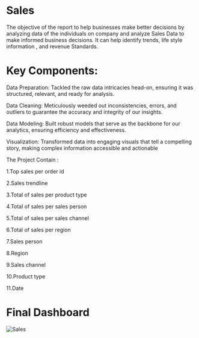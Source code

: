 # Sales
The objective of the report to help businesses make better decisions by analyzing data of the individuals on company and analyze Sales Data to make informed business decisions. It can help identify trends, life style information , and revenue Standards.

<h1>Key Components:</h1>

Data Preparation: Tackled the raw data intricacies head-on, ensuring it was structured, relevant, and ready for analysis.

Data Cleaning: Meticulously weeded out inconsistencies, errors, and outliers to guarantee the accuracy and integrity of our insights.

Data Modeling: Built robust models that serve as the backbone for our analytics, ensuring efficiency and effectiveness.

Visualization: Transformed data into engaging visuals that tell a compelling story, making complex information accessible and actionable

The Project Contain :

1.Top sales per order id

2.Sales trendline 

3.Total of sales per product type

4.Total of sales per sales person

5.Total of sales per sales channel

6.Total of sales per region

7.Sales person 

8.Region

9.Sales channel 

10.Product type

11.Date

<h1>Final Dashboard</h1>

![Sales](https://github.com/Omarmohammed223/Excel-projects/assets/158233212/a7369644-9668-4ba4-a20a-8718e5c5252a)
